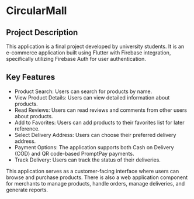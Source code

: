 # CircularMall 


## Project Description
This application is a final project developed by university students. It is an e-commerce application built using Flutter with Firebase integration, specifically utilizing Firebase Auth for user authentication.

## Key Features
* Product Search: Users can search for products by name.
* View Product Details: Users can view detailed information about products.
* Read Reviews: Users can read reviews and comments from other users about products.
* Add to Favorites: Users can add products to their favorites list for later reference.
* Select Delivery Address: Users can choose their preferred delivery address.
* Payment Options: The application supports both Cash on Delivery (COD) and QR code-based PromptPay payments.
* Track Delivery: Users can track the status of their deliveries.

This application serves as a customer-facing interface where users can browse and purchase products. There is also a web application component for merchants to manage products, handle orders, manage deliveries, and generate reports.
